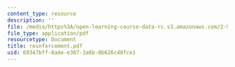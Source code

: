 ```yaml
---
content_type: resource
description: ''
file: /media/https%3A/open-learning-course-data-rc.s3.amazonaws.com/2-997-decision-making-in-large-scale-systems-spring-2004/69347bff8adee3073a6b0b626c48fce1_reinforcement.pdf
file_type: application/pdf
resourcetype: Document
title: reinforcement.pdf
uid: 69347bff-8ade-e307-3a6b-0b626c48fce1
---
```

